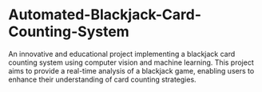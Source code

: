 # Automated-Blackjack-Card-Counting-System
An innovative and educational project implementing a blackjack card counting system using computer vision and machine learning. This project aims to provide a real-time analysis of a blackjack game, enabling users to enhance their understanding of card counting strategies.
